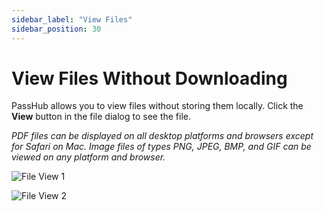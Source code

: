 ```yaml
---
sidebar_label: "View Files"
sidebar_position: 30
---
```


# View Files Without Downloading

PassHub allows you to view files without storing them locally. Click the **View** button in the file dialog to see the file.

_PDF files can be displayed on all desktop platforms and browsers except for Safari on Mac. Image files of types PNG, JPEG, BMP, and GIF can be viewed on any platform and browser._

![File View 1](/img/FileView1.png)

![File View 2](/img/FileView2.png)
